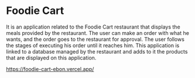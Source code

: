 # Foodie Cart
It is an application related to the Foodie Cart restaurant that displays the meals provided by the restaurant. The user can make an order with what he wants, and the order goes to the restaurant for approval. The user follows the stages of executing his order until it reaches him. This application is linked to a database managed by the restaurant and adds to it the products that are displayed on this application.

https://foodie-cart-ebon.vercel.app/

